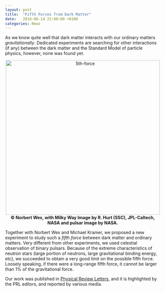 ```yaml
---
layout: post
title:  "Fifth Forces from Dark Matter"
date:   2018-06-14 22:00:00 +0100
categories: News
---
```


As we know quite well that dark matter interacts with our ordinary matters
*gravitationally*. Dedicated experiments are searching for other interactions
(if any) between the dark matter and the Standard Model of particle physics,
however, none was found yet.

<center><img src="https://www.mpifr-bonn.mpg.de/4177321/original-1528971231.jpg?t=eyJ3aWR0aCI6ODAwLCJoZWlnaHQiOjYwMCwib2JqX2lkIjo0MTc3MzIxfQ==--1d91fde050a45261bc9ac5fc32d70712576e4e01" align="middle" alt="5th-force" style="width: 500px;"/></center>
<center> <b>© Norbert Wex, with Milky Way Image by R. Hurt (SSC), JPL-Caltech, NASA and pulsar image by NASA.</b></center>

Together with Norbert Wex and Michael Kramer, we proposed a new experiment to
study such a *fifth force* between dark matter and ordinary matters. Very
different from other experiments, we used celestial observation of binary
pulsars. Because of the extreme characteristics of neutron stars (large portion
of neutrons, large gravitational binding energy, etc), we succeeded to obtain a
very good limit on the possible fifth force. Loosely speaking, if there were a
long-range fifth force, it cannot be larger than 1% of the gravitational force.

Our work was published in [Physical Review
Letters](https://journals.aps.org/prl/abstract/10.1103/PhysRevLett.120.241104),
and it is highlighted by the PRL editors, and reported by various media.

